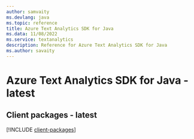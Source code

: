 ```yaml
---
author: samvaity
ms.devlang: java
ms.topic: reference
title: Azure Text Analytics SDK for Java
ms.data: 11/08/2022
ms.service: textanalytics
description: Reference for Azure Text Analytics SDK for Java
ms.author: savaity
---
```

# Azure Text Analytics SDK for Java - latest

## Client packages - latest
[!INCLUDE [client-packages](text-analytics-client-index.md)]